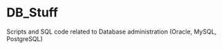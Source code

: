 DB_Stuff
========

Scripts and SQL code related to Database administration (Oracle, MySQL, PostgreSQL)
